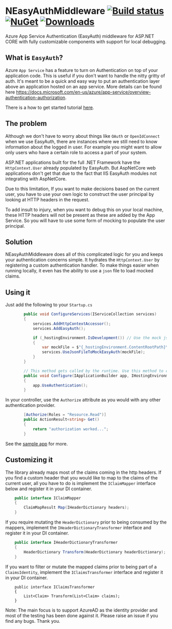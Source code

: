 # NEasyAuthMiddleware  [![Build status](https://ci.appveyor.com/api/projects/status/5e9kb8rd3egstvkb?svg=true)](https://ci.appveyor.com/project/dasiths/neasyauthmiddleware) [![NuGet](https://img.shields.io/nuget/v/NEasyAuthMiddleware.svg)](https://www.nuget.org/packages/NEasyAuthMiddleware) [![Downloads](https://img.shields.io/nuget/dt/NEasyAuthMiddleware.svg)](https://www.nuget.org/packages/NEasyAuthMiddleware/)

Azure App Service Authentication (EasyAuth) middleware for ASP.NET CORE with fully customizable components with support for local debugging.

## What is `EasyAuth`?

Azure `App Service` has a feature to turn on Authentication on top of your application code. This is useful if you don't want to handle the nitty gritty of auth. It's meant to be a quick and easy way to put an authentication layer above an application hosted on an app service. More details can be found here https://docs.microsoft.com/en-us/azure/app-service/overview-authentication-authorization.

There is a how to get started tutorial [here](https://www.benday.com/2018/05/17/walkthrough-part-2-configure-app-service-authentication-for-your-azure-web-app/).

## The problem

Although we don't have to worry about things like `OAuth` or `OpenIdConnect` when we use EasyAuth, there are instances where we still need to know information about the logged in user. For example you might want to allow only users who have a certain role to access a part of your system.

ASP.NET applications built for the full .NET Framework have the `HttpContext.User` already populated by EasyAuth. But AspNetCore web applications don't get that due to the fact that IIS EasyAuth modules not integrating with AspNetCore.

Due to this limitation, If you want to make decisions based on the current user, you have to use your own logic to construct the user principal by looking at HTTP headers in the request.

To add insult to injury, when you want to debug this on your local machine, these HTTP headers will not be present as these are added by the App Service. So you will have to use some form of mocking to populate the user principal.

## Solution

NEasyAuthMiddleware does all of this complicated logic for you and keeps your authentication concerns simple. It hydrates the `HttpContext.User` by registering a custom authentication handler. To make things easier when running locally, it even has the ability to use a `json` file to load mocked claims.

## Using it

Just add the following to your `Startup.cs`

```csharp
        public void ConfigureServices(IServiceCollection services)
        {
            services.AddHttpContextAccessor();
            services.AddEasyAuth();

            if (_hostingEnvironment.IsDevelopment()) // Use the mock json file when not running in an app service
            {
                var mockFile = $"{_hostingEnvironment.ContentRootPath}\\mock_user.json";
                services.UseJsonFileToMockEasyAuth(mockFile);
            }
        }

        // This method gets called by the runtime. Use this method to configure the HTTP request pipeline.
        public void Configure(IApplicationBuilder app, IHostingEnvironment env)
        {
            app.UseAuthentication();
        }
```

In your controller, use the `Authorize` attribute as you would with any other authentication provider.

```csharp
        [Authorize(Roles = "Resource.Read")]
        public ActionResult<string> Get()
        {
            return "authorization worked...";
        }
```

See the [sample app](https://github.com/dasiths/NEasyAuthMiddleware/tree/master/NEasyAuthMiddleware.Sample) for more.

## Customizing it

The library already maps most of the claims coming in the http headers. If you find a custom header that you would like to map to the claims of the current user, all you have to do is implement the `IClaimMapper` interface below and register it in your DI container.

```csharp
    public interface IClaimMapper
    {
        ClaimMapResult Map(IHeaderDictionary headers);
    }
```

If you require mutating the `HeaderDictionary` prior to being consumed by the mappers, implement the `IHeaderDictionaryTransformer` interface and register it in your DI container.

```csharp
    public interface IHeaderDictionaryTransformer
    {
        HeaderDictionary Transform(HeaderDictionary headerDictionary);
    }
```

If you want to filter or mutate the mapped claims prior to being part of a `ClaimsIdentity`, implement the `IClaimsTransformer` interface and register it in your DI container.

```charp
    public interface IClaimsTransformer
    {
        List<Claim> Transform(List<Claim> claims);
    }
```

Note: The main focus is to support AzureAD as the identity provider and most of the testing has been done against it. Please raise an issue if you find any bugs. Thank you.
